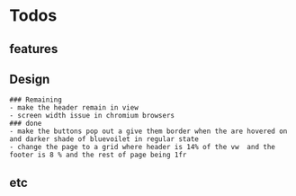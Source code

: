 # Todos 

## features


## Design
	### Remaining
	- make the header remain in view 
	- screen width issue in chromium browsers
	### done 
	- make the buttons pop out a give them border when the are hovered on and darker shade of bluevoilet in regular state
	- change the page to a grid where header is 14% of the vw  and the footer is 8 % and the rest of page being 1fr


## etc
